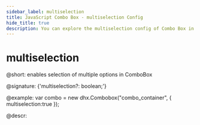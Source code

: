 ```yaml
---
sidebar_label: multiselection
title: JavaScript Combo Box - multiselection Config 
hide_title: true
description: You can explore the multiselection config of Combo Box in the documentation of the DHTMLX JavaScript UI library. Browse developer guides and API reference, try out code examples and live demos, and download a free 30-day evaluation version of DHTMLX Suite 7.
---
```

 
# multiselection

@short: enables selection of multiple options in ComboBox

@signature: {'multiselection?: boolean;'}

@example:
var combo = new dhx.Combobox("combo_container", {
    multiselection:true
});

@descr:

[comment]: # (@related: combobox/how_to_start.md#initialize-combobox combobox/configuration.md#selection-of-multiple-options)
